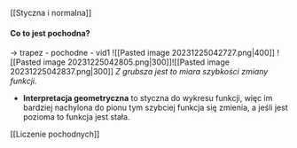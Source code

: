 [[Styczna i normalna]]
#### Co to jest pochodna?
-> trapez - pochodne - vid1
![[Pasted image 20231225042727.png|400]]
![[Pasted image 20231225042805.png|300]]![[Pasted image 20231225042837.png|300]]
*Z grubsza jest to miara szybkości zmiany funkcji.*
- __Interpretacja geometryczna__ to styczna do wykresu funkcji, więc im bardziej nachylona do pionu tym szybciej funkcja się zmienia, a jeśli jest pozioma to funkcja jest stała.


[[Liczenie pochodnych]]